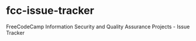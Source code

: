 # fcc-issue-tracker
FreeCodeCamp Information Security and Quality Assurance Projects - Issue Tracker
